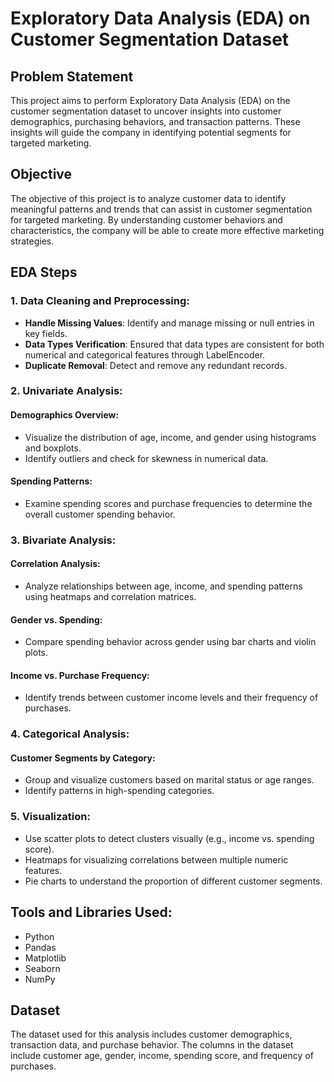 # Exploratory Data Analysis (EDA) on Customer Segmentation Dataset

## Problem Statement
This project aims to perform Exploratory Data Analysis (EDA) on the customer segmentation dataset to uncover insights into customer demographics, purchasing behaviors, and transaction patterns. These insights will guide the company in identifying potential segments for targeted marketing.

## Objective
The objective of this project is to analyze customer data to identify meaningful patterns and trends that can assist in customer segmentation for targeted marketing. By understanding customer behaviors and characteristics, the company will be able to create more effective marketing strategies.

## EDA Steps

### 1. Data Cleaning and Preprocessing:
- **Handle Missing Values**: Identify and manage missing or null entries in key fields.
- **Data Types Verification**: Ensured that data types are consistent for both numerical and categorical features through LabelEncoder.
- **Duplicate Removal**: Detect and remove any redundant records.

### 2. Univariate Analysis:
#### Demographics Overview:
- Visualize the distribution of age, income, and gender using histograms and boxplots.
- Identify outliers and check for skewness in numerical data.

#### Spending Patterns:
- Examine spending scores and purchase frequencies to determine the overall customer spending behavior.

### 3. Bivariate Analysis:
#### Correlation Analysis:
- Analyze relationships between age, income, and spending patterns using heatmaps and correlation matrices.

#### Gender vs. Spending:
- Compare spending behavior across gender using bar charts and violin plots.

#### Income vs. Purchase Frequency:
- Identify trends between customer income levels and their frequency of purchases.

### 4. Categorical Analysis:
#### Customer Segments by Category:
- Group and visualize customers based on marital status or age ranges.
- Identify patterns in high-spending categories.

### 5. Visualization:
- Use scatter plots to detect clusters visually (e.g., income vs. spending score).
- Heatmaps for visualizing correlations between multiple numeric features.
- Pie charts to understand the proportion of different customer segments.

## Tools and Libraries Used:
- Python
- Pandas
- Matplotlib
- Seaborn
- NumPy

## Dataset
The dataset used for this analysis includes customer demographics, transaction data, and purchase behavior. The columns in the dataset include customer age, gender, income, spending score, and frequency of purchases.




